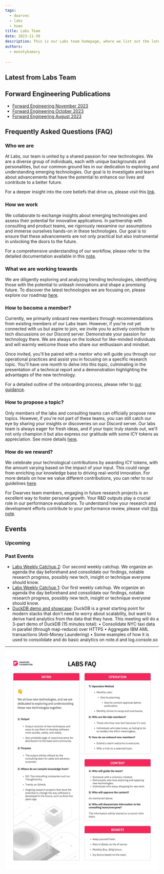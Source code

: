 ```yaml
---
tags:
  - dwarves
  - labs
  - home
title: Labs Team
date: 2023-11-30
description: This is our Labs team homepage, where we list out the latest advances in our engineering team, our publications, events & workshops, as well as frequently asked questions on who and what team labs are.
authors:
  - monotykamary

---
```

<!-- col-2 #1 -->
<!-- labs-latest -->

## Latest from Labs Team

<!-- /labs-latest -->
<!-- forward-engineering-publications -->

## Forward Engineering Publications
- [Forward Engineering November 2023]()
- [Forward Engineering October 2023]()
- [Forward Engineering August 2023]()

<!-- /forward-engineering-publications -->
<!-- /col-2 #1-->

<!-- col-2 #2 -->
<!-- faq -->

## Frequently Asked Questions (FAQ)
### Who we are
At Labs, our team is united by a shared passion for new technologies. We are a diverse group of individuals, each with unique backgrounds and personalities, but our common ground lies in our dedication to exploring and understanding emerging technologies. Our goal is to investigate and learn about advancements that have the potential to enhance our lives and contribute to a better future.

For a deeper insight into the core beliefs that drive us, please visit this [link]().

### How we work
We collaborate to exchange insights about emerging technologies and assess their potential for innovative applications. In partnership with consulting and product teams, we rigorously reexamine our assumptions and immerse ourselves hands-on in these technologies. Our goal is to ensure that these advancements are not only practical but also instrumental in unlocking the doors to the future.

For a comprehensive understanding of our workflow, please refer to the detailed documentation available in this [note]().

### What we are working towards
We are diligently exploring and analyzing trending technologies, identifying those with the potential to unleash innovations and shape a promising future. To discover the latest technologies we are focusing on, please explore our roadmap [here]().

### How to become a member?
Currently, we primarily onboard new members through recommendations from existing members of our Labs team. However, if you're not yet connected with us but aspire to join, we invite you to actively contribute to tech discussions on our Discord server. Demonstrate your passion for technology there. We are always on the lookout for like-minded individuals and will warmly welcome those who share our enthusiasm and mindset.

Once invited, you'll be paired with a mentor who will guide you through our operational practices and assist you in focusing on a specific research topic. You'll have one month to delve into this topic, culminating in the presentation of a technical report and a demonstration highlighting the advantages of the new technology.

For a detailed outline of the onboarding process, please refer to [our guidance]().

### How to propose a topic?
Only members of the labs and consulting teams can officially propose new topics. However, if you're not part of these teams, you can still catch our eye by sharing your insights or discoveries on our Discord server. Our labs team is always eager for fresh ideas, and if your topic truly stands out, we'll not only champion it but also express our gratitude with some ICY tokens as appreciation. See more details [here]().

### How do we reward?
We celebrate your technological contributions by awarding ICY tokens, with the amount varying based on the impact of your input. This could range from enriching our knowledge base to driving real-world innovation. For more details on how we value different contributions, you can refer to our guidelines [here]().

For Dwarves team members, engaging in future research projects is an excellent way to foster personal growth. Your R&D outputs play a crucial role in our performance evaluations. To understand how your research and development efforts contribute to your performance review, please visit [this note]().

<!-- /faq -->
<!-- events -->

## Events
### Upcoming


### Past Events
- [Labs Weekly Catchup 2](): Our second weekly catchup. We organize an agenda the day beforehand and consolidate our findings, notable research progress, possibly new tech, insight or technique everyone should know.
- [Labs Weekly Catchup 1](): Our first weekly catchup. We organize an agenda the day beforehand and consolidate our findings, notable research progress, possibly new tech, insight or technique everyone should know.
- [DuckDB demo and showcase](): DuckDB is a great starting point for modern stacks that don't need to worry about scalability, but want to derive hard analytics from the data that they have. This meeting will do a 3-part demo of DuckDB (15 minutes total):
• Consolidate NYC taxi data in parallel (through map-reduce) over HTTPS
• Aggregate IBM AML transactions (Anti-Money Laundering)
• Some examples of how it is used to consolidate and do basic analytics on note.d and log.console.so


<!-- /events -->
<!-- /col-2 #2 -->

---

![](assets/_index__base-20231130183110925.webp)
